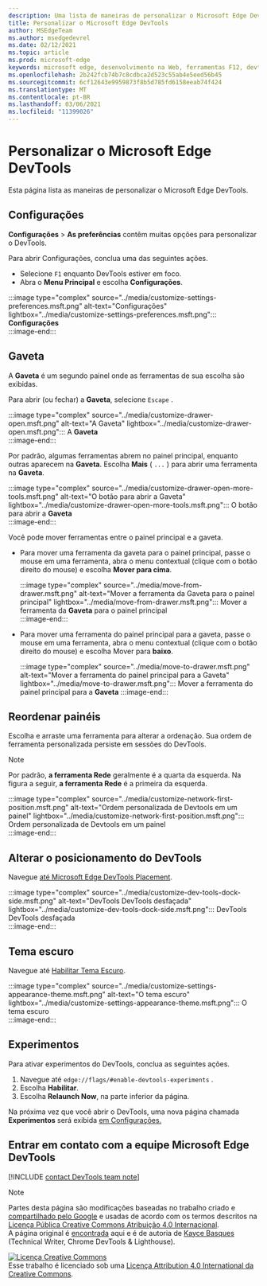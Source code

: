 ```yaml
---
description: Uma lista de maneiras de personalizar o Microsoft Edge DevTools
title: Personalizar o Microsoft Edge DevTools
author: MSEdgeTeam
ms.author: msedgedevrel
ms.date: 02/12/2021
ms.topic: article
ms.prod: microsoft-edge
keywords: microsoft edge, desenvolvimento na Web, ferramentas F12, devtools
ms.openlocfilehash: 2b242fcb74b7c8cdbca2d523c55ab4e5eed56b45
ms.sourcegitcommit: 6cf12643e9959873f8b5d785fd6158eeab74f424
ms.translationtype: MT
ms.contentlocale: pt-BR
ms.lasthandoff: 03/06/2021
ms.locfileid: "11399026"
---
```

<!-- Copyright Kayce Basques 

   Licensed under the Apache License, Version 2.0 (the "License");
   you may not use this file except in compliance with the License.
   You may obtain a copy of the License at

       https://www.apache.org/licenses/LICENSE-2.0

   Unless required by applicable law or agreed to in writing, software
   distributed under the License is distributed on an "AS IS" BASIS,
   WITHOUT WARRANTIES OR CONDITIONS OF ANY KIND, either express or implied.
   See the License for the specific language governing permissions and
   limitations under the License.  -->

# <a name="customize-microsoft-edge-devtools"></a>Personalizar o Microsoft Edge DevTools  

Esta página lista as maneiras de personalizar o Microsoft Edge DevTools.  

## <a name="settings"></a>Configurações  

**Configurações**  >  **As preferências** contêm muitas opções para personalizar o DevTools.  

Para abrir Configurações, conclua uma das seguintes ações.  

*   Selecione `F1` enquanto DevTools estiver em foco.  
*   Abra o **Menu Principal** e escolha **Configurações**.  
    
:::image type="complex" source="../media/customize-settings-preferences.msft.png" alt-text="Configurações" lightbox="../media/customize-settings-preferences.msft.png":::
   **Configurações**  
:::image-end:::  

## <a name="drawer"></a>Gaveta  

A **Gaveta** é um segundo painel onde as ferramentas de sua escolha são exibidas.  

Para abrir \(ou fechar\) a **Gaveta**, selecione `Escape` .  

:::image type="complex" source="../media/customize-drawer-open.msft.png" alt-text="A Gaveta" lightbox="../media/customize-drawer-open.msft.png":::
   A **Gaveta**  
:::image-end:::  

Por padrão, algumas ferramentas abrem no painel principal, enquanto outras aparecem na **Gaveta**.  Escolha **Mais** \( `...` \) para abrir uma ferramenta na **Gaveta**.  

:::image type="complex" source="../media/customize-drawer-open-more-tools.msft.png" alt-text="O botão para abrir a Gaveta" lightbox="../media/customize-drawer-open-more-tools.msft.png":::
   O botão para abrir a **Gaveta**  
:::image-end:::  

Você pode mover ferramentas entre o painel principal e a gaveta.  

*   Para mover uma ferramenta da gaveta para o painel principal, passe o mouse em uma ferramenta, abra o menu contextual \(clique com o botão direito do mouse\) e escolha **Mover para cima**.  
    
    :::image type="complex" source="../media/move-from-drawer.msft.png" alt-text="Mover a ferramenta da Gaveta para o painel principal" lightbox="../media/move-from-drawer.msft.png":::
       Mover a ferramenta da **Gaveta** para o painel principal  
    :::image-end:::  
    
*   Para mover uma ferramenta do painel principal para a gaveta, passe o mouse em uma ferramenta, abra o menu contextual \(clique com o botão direito do mouse\) e escolha Mover para **baixo**.  
    
    :::image type="complex" source="../media/move-to-drawer.msft.png" alt-text="Mover a ferramenta do painel principal para a Gaveta" lightbox="../media/move-to-drawer.msft.png":::
       Mover a ferramenta do painel principal para a **Gaveta**
    :::image-end:::  
    

## <a name="reorder-panels"></a>Reordenar painéis  

Escolha e arraste uma ferramenta para alterar a ordenação.  Sua ordem de ferramenta personalizada persiste em sessões do DevTools.  

> [!NOTE]
> Por padrão, **a ferramenta Rede** geralmente é a quarta da esquerda.  Na figura a seguir, **a ferramenta Rede** é a primeira da esquerda.  

:::image type="complex" source="../media/customize-network-first-position.msft.png" alt-text="Ordem personalizada de Devtools em um painel" lightbox="../media/customize-network-first-position.msft.png":::
   Ordem personalizada de Devtools em um painel  
:::image-end:::  

## <a name="change-devtools-placement"></a>Alterar o posicionamento do DevTools  

Navegue [até Microsoft Edge DevTools Placement][DevToolsPlacement].  

:::image type="complex" source="../media/customize-dev-tools-dock-side.msft.png" alt-text="DevTools DevTools desfaçada" lightbox="../media/customize-dev-tools-dock-side.msft.png":::
   DevTools DevTools desfaçada  
:::image-end:::  

## <a name="dark-theme"></a>Tema escuro  

Navegue até [Habilitar Tema Escuro][DarkTheme].  

:::image type="complex" source="../media/customize-settings-appearance-theme.msft.png" alt-text="O tema escuro" lightbox="../media/customize-settings-appearance-theme.msft.png":::
   O tema escuro  
:::image-end:::  

## <a name="experiments"></a>Experimentos  

Para ativar experimentos do DevTools, conclua as seguintes ações.  

1.  Navegue até `edge://flags/#enable-devtools-experiments` .  
1.  Escolha **Habilitar**.  
1.  Escolha **Relaunch Now**, na parte inferior da página.  

Na próxima vez que você abrir o DevTools, uma nova página chamada **Experimentos** será exibida [em Configurações.](#settings)  

## <a name="getting-in-touch-with-the-microsoft-edge-devtools-team"></a>Entrar em contato com a equipe Microsoft Edge DevTools  

[!INCLUDE [contact DevTools team note](../includes/contact-devtools-team-note.md)]  

<!-- image links -->  

[ImageMoreIcon]: ../media/more-icon.msft.png  

<!-- links -->  

[DevToolsPlacement]: ./placement.md "Alterar o posicionamento do Microsoft Edge DevTools | Microsoft Docs"  
[DarkTheme]: ./dark-theme.md "Habilitar o tema escuro no Microsoft Edge DevTools | Microsoft Docs"  

> [!NOTE]
> Partes desta página são modificações baseadas no trabalho criado e [compartilhado pelo Google][GoogleSitePolicies] e usadas de acordo com os termos descritos na [Licença Pública Creative Commons Atribuição 4.0 Internacional][CCA4IL].  
> A página original é [encontrada](https://developers.google.com/web/tools/chrome-devtools/customize/index) aqui e é de autoria de [Kayce Basques][KayceBasques] \(Technical Writer, Chrome DevTools \& Lighthouse\).  

[![Licença Creative Commons][CCby4Image]][CCA4IL]  
Esse trabalho é licenciado sob uma [Licença Attribution 4.0 International da Creative Commons][CCA4IL].  

[CCA4IL]: https://creativecommons.org/licenses/by/4.0  
[CCby4Image]: https://i.creativecommons.org/l/by/4.0/88x31.png  
[GoogleSitePolicies]: https://developers.google.com/terms/site-policies  
[KayceBasques]: https://developers.google.com/web/resources/contributors/kaycebasques  
